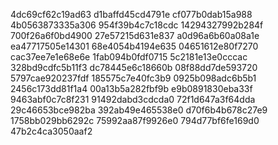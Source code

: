 4dc69cf62c19ad63
d1baffd45cd4791e
cf077b0dab15a988
4b0563873335a306
954f39b4c7c18cdc
14294327992b284f
700f26a6f0bd4900
27e57215d631e837
a0d96a6b60a08a1e
ea47717505e14301
68e4054b4194e635
04651612e80f7270
cac37ee7e1e68e6e
1fab094b0fdf0715
5c2181e13e0cccac
328bd9cdfc5b11f3
dc78445e6c18660b
08f88dd7de593720
5797cae920237fdf
185575c7e40fc3b9
0925b098adc6b5b1
2456c173dd81f1a4
00a13b5a282fbf9b
e9b0891830eba33f
9463abf0c7c8f231
91492dabd3cdcda0
72f1d647a3f64dda
29c46653bce982ba
392ab49e465538e0
d70f6b4b678c27e9
1758bb029bb6292c
75992aa87f9926e0
794d77bf6fe169d0
47b2c4ca3050aaf2
